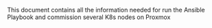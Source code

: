 This document contains all the information needed for run the Ansible Playbook and commission several K8s nodes on Proxmox